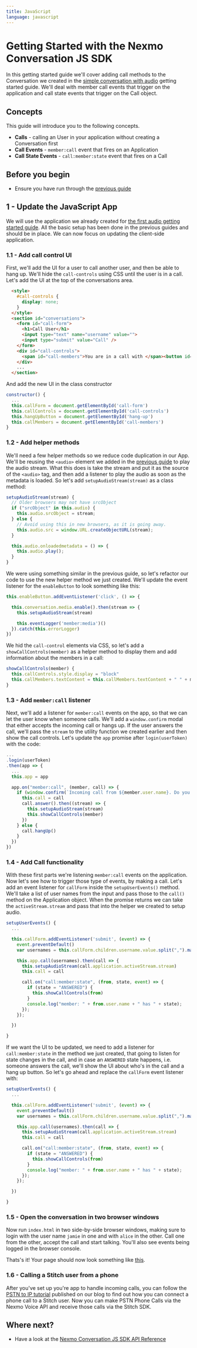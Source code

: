 ```yaml
---
title: JavaScript
language: javascript
---
```


# Getting Started with the Nexmo Conversation JS SDK

In this getting started guide we'll cover adding call methods to the Conversation we created in the [simple conversation with audio](/stitch/in-app-messaging/guides/4-enable-audio/javascript) getting started guide. We'll deal with member call events that trigger on the application and call state events that trigger on the Call object.

## Concepts

This guide will introduce you to the following concepts.

- **Calls** - calling an User in your application without creating a Conversation first
- **Call Events** - `member:call` event that fires on an Application
- **Call State Events** - `call:member:state` event that fires on a Call

## Before you begin

- Ensure you have run through the [previous guide](/stitch/in-app-messaging/guides/4-enable-audio/javascript)

## 1 - Update the JavaScript App

We will use the application we already created for [the first audio getting started guide](/stitch/in-app-messaging/guides/4-enable-audio/javascript). All the basic setup has been done in the previous guides and should be in place. We can now focus on updating the client-side application.

### 1.1 - Add call control UI

First, we'll add the UI for a user to call another user, and then be able to hang up. We'll hide the `call-controls` using CSS until the user is in a call. Let's add the UI at the top of the conversations area.

```html
  <style>
    #call-controls {
      display: none;
    }
  </style>
  <section id="conversations">
    <form id="call-form">
      <h1>Call User</h1>
      <input type="text" name="username" value="">
      <input type="submit" value="Call" />
    </form>
    <div id="call-controls">
      <span id="call-members">You are in a call with </span><button id="hang-up">Hang Up</button>
    </div>
    ...
  </section>
```

And add the new UI in the class constructor

```javascript
constructor() {
  ...
  this.callForm = document.getElementById('call-form')
  this.callControls = document.getElementById('call-controls')
  this.hangUpButton = document.getElementById('hang-up')
  this.callMembers = document.getElementById('call-members')
}
```


### 1.2 - Add helper methods

We'll need a few helper methods so we reduce code duplication in our App. We'll be reusing the `<audio>` element we added in the [previous guide](/stitch/in-app-messaging/guides/4-enable-audio/javascript) to play the audio stream. What this does is take the stream and put it as the source of the `<audio>` tag, and then add a listener to play the audio as soon as the metadata is loaded. So let's add `setupAudioStream(stream)` as a class method:

```javascript
setupAudioStream(stream) {
  // Older browsers may not have srcObject
  if ("srcObject" in this.audio) {
    this.audio.srcObject = stream;
  } else {
    // Avoid using this in new browsers, as it is going away.
    this.audio.src = window.URL.createObjectURL(stream);
  }

  this.audio.onloadedmetadata = () => {
    this.audio.play();
  }
}
```

We were using something similar in the previous guide, so let's refactor our code to use the new helper method we just created. We'll update the event listener for the `enableButton` to look something like this:

```javascript
this.enableButton.addEventListener('click', () => {

  this.conversation.media.enable().then(stream => {
    this.setupAudioStream(stream)

    this.eventLogger('member:media')()
  }).catch(this.errorLogger)
})
```

We hid the `call-control` elements via CSS, so let's add a `showCallControls(member)` as a helper method to display them and add information about the members in a call:

```javascript
showCallControls(member) {
  this.callControls.style.display = "block"
  this.callMembers.textContent = this.callMembers.textContent + " " + member.invited_by || member.user.name
}
```

### 1.3 - Add `member:call` listener

Next, we'll add a listener for `member:call` events on the app, so that we can let the user know when someone calls. We'll add a `window.confirm` modal that either accepts the incoming call or hangs up. If the user answers the call, we'll pass the `stream` to the utility function we created earlier and then show the call controls. Let's update the `app` promise after `login(userToken)` with the code:

```javascript
...
.login(userToken)
.then(app => {
  ...
  this.app = app

  app.on("member:call", (member, call) => {
    if (window.confirm(`Incoming call from ${member.user.name}. Do you want to answer?`)) {
      this.call = call
      call.answer().then((stream) => {
        this.setupAudioStream(stream)
        this.showCallControls(member)
      })
    } else {
      call.hangUp()
    }
  })
})
```

### 1.4 - Add Call functionality

With these first parts we're listening `member:call` events on the application. Now let's see how to trigger those type of events, by making a call. Let's add an event listener for `callForm` inside the `setupUserEvents()` method. We'll take a list of user names from the input and pass those to the `call()` method on the Application object. When the promise returns we can take the `activeStream.stream` and pass that into the helper we created to setup audio.

```javascript
setupUserEvents() {
  ...

  this.callForm.addEventListener('submit', (event) => {
    event.preventDefault()
    var usernames = this.callForm.children.username.value.split(",").map(username => username.trim())

    this.app.call(usernames).then(call => {
      this.setupAudioStream(call.application.activeStream.stream)
      this.call = call

      call.on("call:member:state", (from, state, event) => {
        if (state = "ANSWERED") {
          this.showCallControls(from)
        }
        console.log("member: " + from.user.name + " has " + state);
      });
    });

  })

}
```

If we want the UI to be updated, we need to add a listener for `call:member:state` in the method we just created, that going to listen for state changes in the call, and in case an `ANSWERED` state happens, i.e. someone answers the call, we'll show the UI about who's in the call and a hang up button. So let's go ahead and replace the `callForm` event listener with:

```javascript
setupUserEvents() {
  ...

  this.callForm.addEventListener('submit', (event) => {
    event.preventDefault()
    var usernames = this.callForm.children.username.value.split(",").map(username => username.trim())

    this.app.call(usernames).then(call => {
      this.setupAudioStream(call.application.activeStream.stream)
      this.call = call

      call.on("call:member:state", (from, state, event) => {
        if (state = "ANSWERED") {
          this.showCallControls(from)
        }
        console.log("member: " + from.user.name + " has " + state);
      });
    });

  })

}
```

### 1.5 - Open the conversation in two browser windows

Now run `index.html` in two side-by-side browser windows, making sure to login with the user name `jamie` in one and with `alice` in the other. Call one from the other, accept the call and start talking. You'll also see events being logged in the browser console.

Thats's it! Your page should now look something like [this](https://github.com/Nexmo/conversation-js-quickstart/blob/master/examples/6-calling-users/index.html).

### 1.6 - Calling a Stitch user from a phone

After you've set up you're app to handle incoming calls, you can follow the [PSTN to IP tutorial](https://www.nexmo.com/blog/2018/05/11/connect-phone-call-to-stitch-in-app-voice-dr/) published on our blog to find out how you can connect a phone call to a Stitch user. Now you can make PSTN Phone Calls via the Nexmo Voice API and receive those calls via the Stitch SDK.

## Where next?

- Have a look at the [Nexmo Conversation JS SDK API Reference](/sdk/stitch/javascript/)
